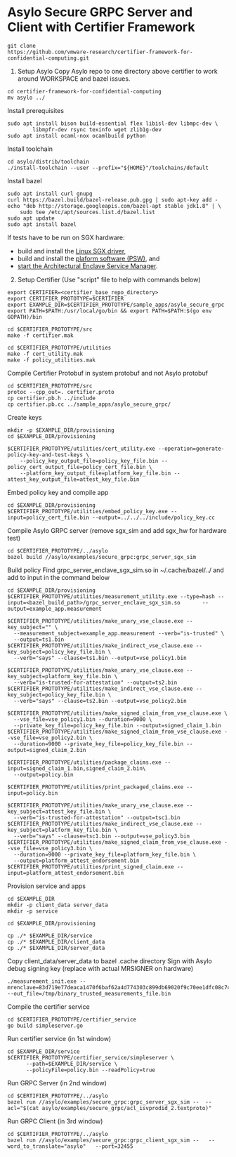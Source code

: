 # Asylo Secure GRPC Server and Client with Certifier Framework

```
git clone 
https://github.com/vmware-research/certifier-framework-for-confidential-computing.git
```

1. Setup Asylo
Copy Asylo repo to one directory above certifier to work around WORKSPACE and
bazel issues.
```
cd certifier-framework-for-confidential-computing
mv asylo ../
```

Install prerequisites
```
sudo apt install bison build-essential flex libisl-dev libmpc-dev \
        libmpfr-dev rsync texinfo wget zlib1g-dev
sudo apt install ocaml-nox ocamlbuild python
```

Install toolchain
```
cd asylo/distrib/toolchain
./install-toolchain --user --prefix="${HOME}"/toolchains/default
```

Install bazel
```
sudo apt install curl gnupg
curl https://bazel.build/bazel-release.pub.gpg | sudo apt-key add -
echo "deb http://storage.googleapis.com/bazel-apt stable jdk1.8" | \
    sudo tee /etc/apt/sources.list.d/bazel.list
sudo apt update
sudo apt install bazel
```

If tests have to be run on SGX hardware:
*   build and install the
    [Linux SGX driver](https://github.com/intel/linux-sgx-driver),
*   build and install the
    [plaform software (PSW)](https://github.com/intel/linux-sgx/blob/master/README.md#install-the-intelr-sgx-psw),
    and
*   [start the Architectural Enclave Service Manager](https://github.com/intel/linux-sgx#start-or-stop-aesmd-service).


2. Setup Certifier (Use "script" file to help with commands below)
```
export CERTIFIER=<certifier_base_repo_directory>
export CERTIFIER_PROTOTYPE=$CERTIFIER
export EXAMPLE_DIR=$CERTIFIER_PROTOTYPE/sample_apps/asylo_secure_grpc
export PATH=$PATH:/usr/local/go/bin && export PATH=$PATH:$(go env GOPATH)/bin

cd $CERTIFIER_PROTOTYPE/src
make -f certifier.mak

cd $CERTIFIER_PROTOTYPE/utilities
make -f cert_utility.mak
make -f policy_utilities.mak
```

Compile Certifier Protobuf in system protobuf and not Asylo protobuf
```
cd $CERTIFIER_PROTOTYPE/src
protoc --cpp_out=. certifier.proto
cp certifier.pb.h ../include
cp certifier.pb.cc ../sample_apps/asylo_secure_grpc/
```

Create keys
```
mkdir -p $EXAMPLE_DIR/provisioning
cd $EXAMPLE_DIR/provisioning

$CERTIFIER_PROTOTYPE/utilities/cert_utility.exe --operation=generate-policy-key-and-test-keys \
    --policy_key_output_file=policy_key_file.bin --policy_cert_output_file=policy_cert_file.bin \
    --platform_key_output_file=platform_key_file.bin --attest_key_output_file=attest_key_file.bin
```

Embed policy key and compile app
```
cd $EXAMPLE_DIR/provisioning
$CERTIFIER_PROTOTYPE/utilities/embed_policy_key.exe --input=policy_cert_file.bin --output=../../../include/policy_key.cc
```

Compile Asylo GRPC server (remove sgx_sim and add sgx_hw for hardware test) 
```
cd $CERTIFIER_PROTOTYPE/../asylo
bazel build //asylo/examples/secure_grpc:grpc_server_sgx_sim
```

Build policy
Find grpc_server_enclave_sgx_sim.so in ~/.cache/bazel/../ and add to input in the command below
```
cd $EXAMPLE_DIR/provisioning
$CERTIFIER_PROTOTYPE/utilities/measurement_utility.exe --type=hash --input=<bazel_build_path>/grpc_server_enclave_sgx_sim.so       --output=example_app.measurement

$CERTIFIER_PROTOTYPE/utilities/make_unary_vse_clause.exe --key_subject="" \
  --measurement_subject=example_app.measurement --verb="is-trusted" \
  --output=ts1.bin
$CERTIFIER_PROTOTYPE/utilities/make_indirect_vse_clause.exe --key_subject=policy_key_file.bin \
  --verb="says" --clause=ts1.bin --output=vse_policy1.bin

$CERTIFIER_PROTOTYPE/utilities/make_unary_vse_clause.exe --key_subject=platform_key_file.bin \
  --verb="is-trusted-for-attestation" --output=ts2.bin
$CERTIFIER_PROTOTYPE/utilities/make_indirect_vse_clause.exe --key_subject=policy_key_file.bin \
  --verb="says" --clause=ts2.bin --output=vse_policy2.bin

$CERTIFIER_PROTOTYPE/utilities/make_signed_claim_from_vse_clause.exe \
  --vse_file=vse_policy1.bin --duration=9000 \
  --private_key_file=policy_key_file.bin --output=signed_claim_1.bin
$CERTIFIER_PROTOTYPE/utilities/make_signed_claim_from_vse_clause.exe --vse_file=vse_policy2.bin \
  --duration=9000 --private_key_file=policy_key_file.bin --output=signed_claim_2.bin

$CERTIFIER_PROTOTYPE/utilities/package_claims.exe --input=signed_claim_1.bin,signed_claim_2.bin\
  --output=policy.bin

$CERTIFIER_PROTOTYPE/utilities/print_packaged_claims.exe --input=policy.bin

$CERTIFIER_PROTOTYPE/utilities/make_unary_vse_clause.exe --key_subject=attest_key_file.bin \
  --verb="is-trusted-for-attestation" --output=tsc1.bin
$CERTIFIER_PROTOTYPE/utilities/make_indirect_vse_clause.exe --key_subject=platform_key_file.bin \
  --verb="says" --clause=tsc1.bin --output=vse_policy3.bin
$CERTIFIER_PROTOTYPE/utilities/make_signed_claim_from_vse_clause.exe --vse_file=vse_policy3.bin \
  --duration=9000 --private_key_file=platform_key_file.bin \
  --output=platform_attest_endorsement.bin
$CERTIFIER_PROTOTYPE/utilities/print_signed_claim.exe --input=platform_attest_endorsement.bin
```

Provision service and apps
```
cd $EXAMPLE_DIR
mkdir -p client_data server_data
mkdir -p service

cd $EXAMPLE_DIR/provisioning

cp ./* $EXAMPLE_DIR/service
cp ./* $EXAMPLE_DIR/client_data
cp ./* $EXAMPLE_DIR/server_data
```

Copy client_data/server_data to bazel .cache directory
Sign with Asylo debug signing key (replace with actual MRSIGNER on hardware)
```
./measurement_init.exe --mrenclave=83d719e77deaca1470f6baf62a4d774303c899db69020f9c70ee1dfc08c7ce9e --out_file=/tmp/binary_trusted_measurements_file.bin
```

Compile the certifier service 

```
cd $CERTIFIER_PROTOTYPE/certifier_service
go build simpleserver.go
```

Run certifier service (in 1st window)
```
cd $EXAMPLE_DIR/service
$CERTIFIER_PROTOTYPE/certifier_service/simpleserver \
      --path=$EXAMPLE_DIR/service \
      --policyFile=policy.bin --readPolicy=true
```

Run GRPC Server (in 2nd window)
```
cd $CERTIFIER_PROTOTYPE/../asylo
bazel run //asylo/examples/secure_grpc:grpc_server_sgx_sim --  --acl="$(cat asylo/examples/secure_grpc/acl_isvprodid_2.textproto)"
```

Run GRPC Client (in 3rd window)
```
cd $CERTIFIER_PROTOTYPE/../asylo
bazel run //asylo/examples/secure_grpc:grpc_client_sgx_sim --   --word_to_translate="asylo"   --port=32455
```
